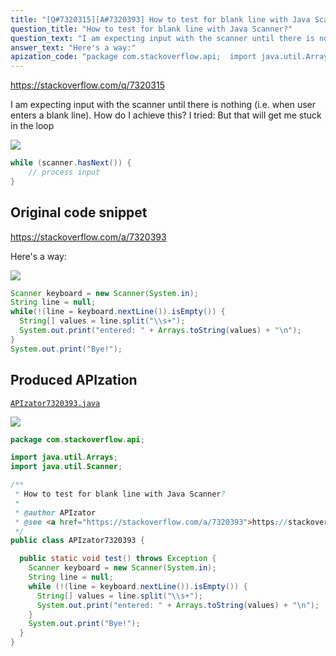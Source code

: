 ```yaml
---
title: "[Q#7320315][A#7320393] How to test for blank line with Java Scanner?"
question_title: "How to test for blank line with Java Scanner?"
question_text: "I am expecting input with the scanner until there is nothing (i.e. when user enters a blank line). How do I achieve this? I tried: But that will get me stuck in the loop"
answer_text: "Here's a way:"
apization_code: "package com.stackoverflow.api;  import java.util.Arrays; import java.util.Scanner;  /**  * How to test for blank line with Java Scanner?  *  * @author APIzator  * @see <a href=\"https://stackoverflow.com/a/7320393\">https://stackoverflow.com/a/7320393</a>  */ public class APIzator7320393 {    public static void test() throws Exception {     Scanner keyboard = new Scanner(System.in);     String line = null;     while (!(line = keyboard.nextLine()).isEmpty()) {       String[] values = line.split(\"\\\\s+\");       System.out.print(\"entered: \" + Arrays.toString(values) + \"\\n\");     }     System.out.print(\"Bye!\");   } }"
---
```


https://stackoverflow.com/q/7320315

I am expecting input with the scanner until there is nothing (i.e. when user enters a blank line). How do I achieve this?
I tried:
But that will get me stuck in the loop


<div class="code-logo"><img src="/stackoverflow.png" /></div>

```java
while (scanner.hasNext()) {
    // process input
}
```


## Original code snippet

https://stackoverflow.com/a/7320393

Here&#x27;s a way:

<div class="code-logo"><img src="/stackoverflow.png" /></div>

```java
Scanner keyboard = new Scanner(System.in);
String line = null;
while(!(line = keyboard.nextLine()).isEmpty()) {
  String[] values = line.split("\\s+");
  System.out.print("entered: " + Arrays.toString(values) + "\n");
}
System.out.print("Bye!");
```

## Produced APIzation

[`APIzator7320393.java`](https://github.com/pasqualesalza/apization-temp/raw/main/data/search/APIzator7320393.java)

<div class="code-logo"><img src="/apizator.png" /></div>

```java
package com.stackoverflow.api;

import java.util.Arrays;
import java.util.Scanner;

/**
 * How to test for blank line with Java Scanner?
 *
 * @author APIzator
 * @see <a href="https://stackoverflow.com/a/7320393">https://stackoverflow.com/a/7320393</a>
 */
public class APIzator7320393 {

  public static void test() throws Exception {
    Scanner keyboard = new Scanner(System.in);
    String line = null;
    while (!(line = keyboard.nextLine()).isEmpty()) {
      String[] values = line.split("\\s+");
      System.out.print("entered: " + Arrays.toString(values) + "\n");
    }
    System.out.print("Bye!");
  }
}

```